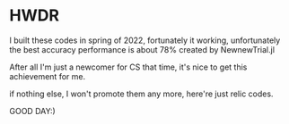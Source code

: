 # HWDR
I built these codes in spring of 2022, fortunately it working, unfortunately the best  accuracy performance is about 78% created by NewnewTrial.jl

After all I'm just a newcomer for CS that time, it's nice to get this achievement for me.

if nothing else, I won't promote them any more, here're just relic codes.

GOOD DAY:)
